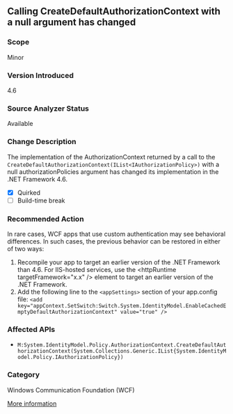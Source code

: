 ## Calling CreateDefaultAuthorizationContext with a null argument has changed

### Scope
Minor

### Version Introduced
4.6

### Source Analyzer Status
Available

### Change Description
The implementation of the AuthorizationContext returned by a call to the `CreateDefaultAuthorizationContext(IList<IAuthorizationPolicy>)` with a null authorizationPolicies argument has changed its implementation in the .NET Framework 4.6.

- [x] Quirked
- [ ] Build-time break

### Recommended Action
In rare cases, WCF apps that use custom authentication may see behavioral differences. In such cases, the previous behavior can be restored in either of two ways:

1. Recompile your app to target an earlier version of the .NET Framework than 4.6. For IIS-hosted services, use the &lt;httpRuntime targetFramework="x.x" /&gt; element to target an earlier version of the .NET Framework. 
2. Add the following line to the `<appSettings>` section of your app.config file: `<add key="appContext.SetSwitch:Switch.System.IdentityModel.EnableCachedEmptyDefaultAuthorizationContext" value="true" />`

### Affected APIs
* `M:System.IdentityModel.Policy.AuthorizationContext.CreateDefaultAuthorizationContext(System.Collections.Generic.IList{System.IdentityModel.Policy.IAuthorizationPolicy})`

### Category
Windows Communication Foundation (WCF)

[More information](https://msdn.microsoft.com/en-us/library/dn833123%28v=vs.110%29.aspx#WCF)

<!-- breaking change id: 138 -->
